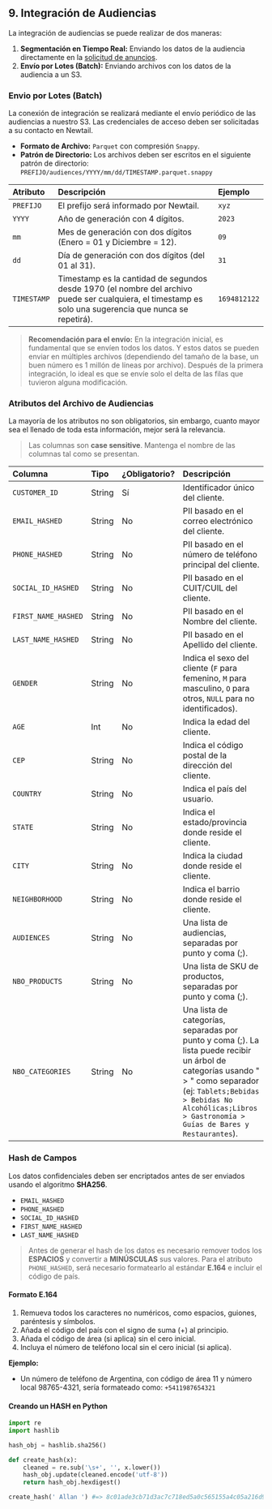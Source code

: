 ## 9. Integración de Audiencias

La integración de audiencias se puede realizar de dos maneras:

1.  **Segmentación en Tiempo Real:** Enviando los datos de la audiencia directamente en la [solicitud de anuncios](./4-integracion-via-api.md#segmentación-de-anuncios).
2.  **Envío por Lotes (Batch):** Enviando archivos con los datos de la audiencia a un S3.

### Envio por Lotes (Batch)

La conexión de integración se realizará mediante el envío periódico de las audiencias a nuestro S3. Las credenciales de acceso deben ser solicitadas a su contacto en Newtail.

*   **Formato de Archivo:** `Parquet` con compresión `Snappy`.
*   **Patrón de Directorio:** Los archivos deben ser escritos en el siguiente patrón de directorio:
    `PREFIJO/audiences/YYYY/mm/dd/TIMESTAMP.parquet.snappy`

| Atributo  | Descripción                                                                                                 | Ejemplo      |
| :-------- | :---------------------------------------------------------------------------------------------------------- | :----------- |
| `PREFIJO` | El prefijo será informado por Newtail.                                                                      | `xyz`        |
| `YYYY`    | Año de generación con 4 dígitos.                                                                            | `2023`       |
| `mm`      | Mes de generación con dos dígitos (Enero = 01 y Diciembre = 12).                                            | `09`         |
| `dd`      | Día de generación con dos dígitos (del 01 al 31).                                                           | `31`         |
| `TIMESTAMP`| Timestamp es la cantidad de segundos desde 1970 (el nombre del archivo puede ser cualquiera, el timestamp es solo una sugerencia que nunca se repetirá). | `1694812122` |

> **Recomendación para el envío:** En la integración inicial, es fundamental que se envíen todos los datos. Y estos datos se pueden enviar en múltiples archivos (dependiendo del tamaño de la base, un buen número es 1 millón de líneas por archivo). Después de la primera integración, lo ideal es que se envíe solo el delta de las filas que tuvieron alguna modificación.

### Atributos del Archivo de Audiencias

La mayoría de los atributos no son obligatorios, sin embargo, cuanto mayor sea el llenado de toda esta información, mejor será la relevancia.

> Las columnas son **case sensitive**. Mantenga el nombre de las columnas tal como se presentan.

| Columna             | Tipo   | ¿Obligatorio? | Descripción                                                                                                                                                                                                                                                          |
| :------------------ | :----- | :------------ | :------------------------------------------------------------------------------------------------------------------------------------------------------------------------------------------------------------------------------------------------------------------- |
| `CUSTOMER_ID`       | String | Sí            | Identificador único del cliente.                                                                                                                                                                                                                                     |
| `EMAIL_HASHED`      | String | No            | PII basado en el correo electrónico del cliente.                                                                                                                                                                                                                     |
| `PHONE_HASHED`      | String | No            | PII basado en el número de teléfono principal del cliente.                                                                                                                                                                                                           |
| `SOCIAL_ID_HASHED`  | String | No            | PII basado en el CUIT/CUIL del cliente.                                                                                                                                                                                                                              |
| `FIRST_NAME_HASHED` | String | No            | PII basado en el Nombre del cliente.                                                                                                                                                                                                                                 |
| `LAST_NAME_HASHED`  | String | No            | PII basado en el Apellido del cliente.                                                                                                                                                                                                                               |
| `GENDER`            | String | No            | Indica el sexo del cliente (`F` para femenino, `M` para masculino, `O` para otros, `NULL` para no identificados).                                                                                                                                                   |
| `AGE`               | Int    | No            | Indica la edad del cliente.                                                                                                                                                                                                                                          |
| `CEP`               | String | No            | Indica el código postal de la dirección del cliente.                                                                                                                                                                                                                 |
| `COUNTRY`           | String | No            | Indica el país del usuario.                                                                                                                                                                                                                                          |
| `STATE`             | String | No            | Indica el estado/provincia donde reside el cliente.                                                                                                                                                                                                                  |
| `CITY`              | String | No            | Indica la ciudad donde reside el cliente.                                                                                                                                                                                                                            |
| `NEIGHBORHOOD`      | String | No            | Indica el barrio donde reside el cliente.                                                                                                                                                                                                                            |
| `AUDIENCES`         | String | No            | Una lista de audiencias, separadas por punto y coma (;).                                                                                                                                                                                                             |
| `NBO_PRODUCTS`      | String | No            | Una lista de SKU de productos, separadas por punto y coma (;).                                                                                                                                                                                                       |
| `NBO_CATEGORIES`    | String | No            | Una lista de categorías, separadas por punto y coma (;). La lista puede recibir un árbol de categorías usando " > " como separador (ej: `Tablets;Bebidas > Bebidas No Alcohólicas;Libros > Gastronomía > Guías de Bares y Restaurantes`). |

### Hash de Campos

Los datos confidenciales deben ser encriptados antes de ser enviados usando el algoritmo **SHA256**.

*   `EMAIL_HASHED`
*   `PHONE_HASHED`
*   `SOCIAL_ID_HASHED`
*   `FIRST_NAME_HASHED`
*   `LAST_NAME_HASHED`

> Antes de generar el hash de los datos es necesario remover todos los **ESPACIOS** y convertir a **MINÚSCULAS** sus valores.
> Para el atributo `PHONE_HASHED`, será necesario formatearlo al estándar **E.164** e incluir el código de país.

#### Formato E.164

1.  Remueva todos los caracteres no numéricos, como espacios, guiones, paréntesis y símbolos.
2.  Añada el código del país con el signo de suma (+) al principio.
3.  Añada el código de área (si aplica) sin el cero inicial.
4.  Incluya el número de teléfono local sin el cero inicial (si aplica).

**Ejemplo:**

*   Un número de teléfono de Argentina, con código de área 11 y número local 98765-4321, sería formateado como: `+5411987654321`

#### Creando un HASH en Python

```python
import re
import hashlib

hash_obj = hashlib.sha256()

def create_hash(x):
    cleaned = re.sub('\s+', '', x.lower())
    hash_obj.update(cleaned.encode('utf-8'))
    return hash_obj.hexdigest()

create_hash(' Allan ') #=> 8c01ade3cb71d3ac7c718ed5a0c565155a4c05a216d9e59013c5d7b49e916914
```
